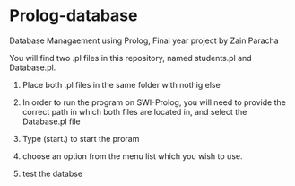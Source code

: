 # Prolog-database

Database Managaement using Prolog, Final year project by Zain Paracha

You will find two .pl files in this repository, named students.pl and Database.pl.

1. Place both .pl files in the same folder with nothig else 

2. In order to run the program on SWI-Prolog, you will need to provide the correct path in which 
both files are located in, and select the Database.pl file

3. Type (start.) to start the proram

4. choose an option from the menu list which you wish to use.

5. test the databse 

